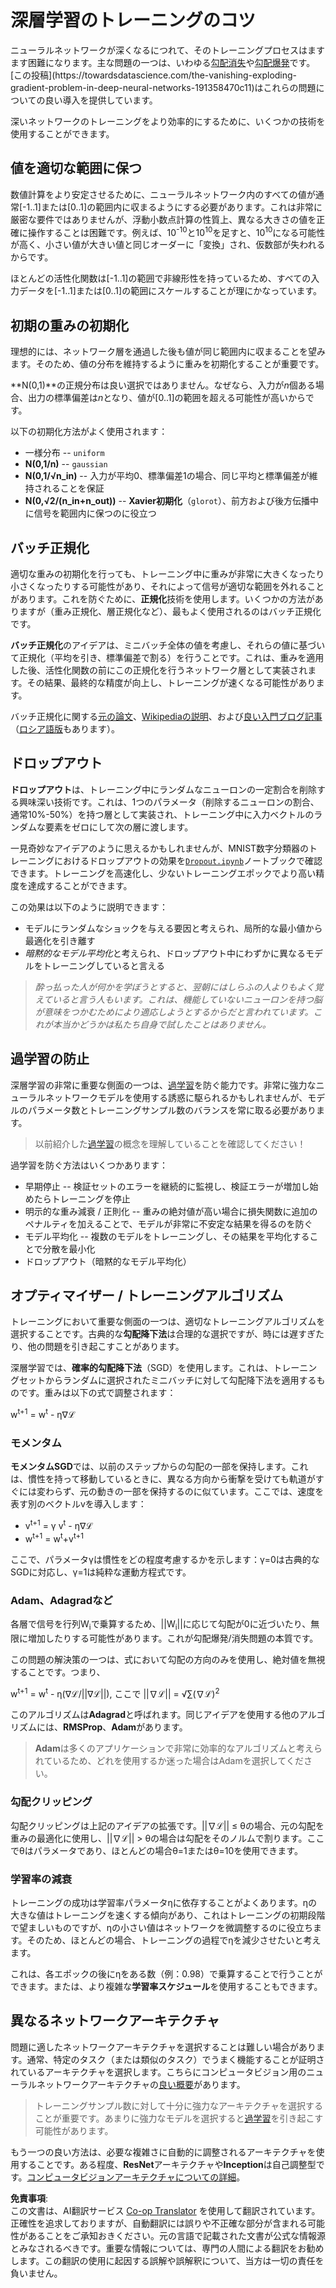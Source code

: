 <!--
CO_OP_TRANSLATOR_METADATA:
{
  "original_hash": "ae074cd940fc2f4dc24fc07b66ccbd99",
  "translation_date": "2025-08-24T21:11:58+00:00",
  "source_file": "lessons/4-ComputerVision/08-TransferLearning/TrainingTricks.md",
  "language_code": "ja"
}
-->
# 深層学習のトレーニングのコツ

ニューラルネットワークが深くなるにつれて、そのトレーニングプロセスはますます困難になります。主な問題の一つは、いわゆる[勾配消失](https://en.wikipedia.org/wiki/Vanishing_gradient_problem)や[勾配爆発](https://deepai.org/machine-learning-glossary-and-terms/exploding-gradient-problem#:~:text=Exploding%20gradients%20are%20a%20problem,updates%20are%20small%20and%20controlled.)です。[この投稿](https://towardsdatascience.com/the-vanishing-exploding-gradient-problem-in-deep-neural-networks-191358470c11)はこれらの問題についての良い導入を提供しています。

深いネットワークのトレーニングをより効率的にするために、いくつかの技術を使用することができます。

## 値を適切な範囲に保つ

数値計算をより安定させるために、ニューラルネットワーク内のすべての値が通常[-1..1]または[0..1]の範囲内に収まるようにする必要があります。これは非常に厳密な要件ではありませんが、浮動小数点計算の性質上、異なる大きさの値を正確に操作することは困難です。例えば、10<sup>-10</sup>と10<sup>10</sup>を足すと、10<sup>10</sup>になる可能性が高く、小さい値が大きい値と同じオーダーに「変換」され、仮数部が失われるからです。

ほとんどの活性化関数は[-1..1]の範囲で非線形性を持っているため、すべての入力データを[-1..1]または[0..1]の範囲にスケールすることが理にかなっています。

## 初期の重みの初期化

理想的には、ネットワーク層を通過した後も値が同じ範囲内に収まることを望みます。そのため、値の分布を維持するように重みを初期化することが重要です。

**N(0,1)**の正規分布は良い選択ではありません。なぜなら、入力が*n*個ある場合、出力の標準偏差は*n*となり、値が[0..1]の範囲を超える可能性が高いからです。

以下の初期化方法がよく使用されます：

- 一様分布 -- `uniform`
- **N(0,1/n)** -- `gaussian`
- **N(0,1/√n_in)** -- 入力が平均0、標準偏差1の場合、同じ平均と標準偏差が維持されることを保証
- **N(0,√2/(n_in+n_out))** -- **Xavier初期化**（`glorot`）、前方および後方伝播中に信号を範囲内に保つのに役立つ

## バッチ正規化

適切な重みの初期化を行っても、トレーニング中に重みが非常に大きくなったり小さくなったりする可能性があり、それによって信号が適切な範囲を外れることがあります。これを防ぐために、**正規化**技術を使用します。いくつかの方法がありますが（重み正規化、層正規化など）、最もよく使用されるのはバッチ正規化です。

**バッチ正規化**のアイデアは、ミニバッチ全体の値を考慮し、それらの値に基づいて正規化（平均を引き、標準偏差で割る）を行うことです。これは、重みを適用した後、活性化関数の前にこの正規化を行うネットワーク層として実装されます。その結果、最終的な精度が向上し、トレーニングが速くなる可能性があります。

バッチ正規化に関する[元の論文](https://arxiv.org/pdf/1502.03167.pdf)、[Wikipediaの説明](https://en.wikipedia.org/wiki/Batch_normalization)、および[良い入門ブログ記事](https://towardsdatascience.com/batch-normalization-in-3-levels-of-understanding-14c2da90a338)（[ロシア語版](https://habrahabr.ru/post/309302/)もあります）。

## ドロップアウト

**ドロップアウト**は、トレーニング中にランダムなニューロンの一定割合を削除する興味深い技術です。これは、1つのパラメータ（削除するニューロンの割合、通常10%-50%）を持つ層として実装され、トレーニング中に入力ベクトルのランダムな要素をゼロにして次の層に渡します。

一見奇妙なアイデアのように思えるかもしれませんが、MNIST数字分類器のトレーニングにおけるドロップアウトの効果を[`Dropout.ipynb`](../../../../../lessons/4-ComputerVision/08-TransferLearning/Dropout.ipynb)ノートブックで確認できます。トレーニングを高速化し、少ないトレーニングエポックでより高い精度を達成することができます。

この効果は以下のように説明できます：

- モデルにランダムなショックを与える要因と考えられ、局所的な最小値から最適化を引き離す
- *暗黙的なモデル平均化*と考えられ、ドロップアウト中にわずかに異なるモデルをトレーニングしていると言える

> *酔っ払った人が何かを学ぼうとすると、翌朝にはしらふの人よりもよく覚えていると言う人もいます。これは、機能していないニューロンを持つ脳が意味をつかむためにより適応しようとするからだと言われています。これが本当かどうかは私たち自身で試したことはありません。*

## 過学習の防止

深層学習の非常に重要な側面の一つは、[過学習](../../3-NeuralNetworks/05-Frameworks/Overfitting.md)を防ぐ能力です。非常に強力なニューラルネットワークモデルを使用する誘惑に駆られるかもしれませんが、モデルのパラメータ数とトレーニングサンプル数のバランスを常に取る必要があります。

> 以前紹介した[過学習](../../3-NeuralNetworks/05-Frameworks/Overfitting.md)の概念を理解していることを確認してください！

過学習を防ぐ方法はいくつかあります：

- 早期停止 -- 検証セットのエラーを継続的に監視し、検証エラーが増加し始めたらトレーニングを停止
- 明示的な重み減衰 / 正則化 -- 重みの絶対値が高い場合に損失関数に追加のペナルティを加えることで、モデルが非常に不安定な結果を得るのを防ぐ
- モデル平均化 -- 複数のモデルをトレーニングし、その結果を平均化することで分散を最小化
- ドロップアウト（暗黙的なモデル平均化）

## オプティマイザー / トレーニングアルゴリズム

トレーニングにおいて重要な側面の一つは、適切なトレーニングアルゴリズムを選択することです。古典的な**勾配降下法**は合理的な選択ですが、時には遅すぎたり、他の問題を引き起こすことがあります。

深層学習では、**確率的勾配降下法**（SGD）を使用します。これは、トレーニングセットからランダムに選択されたミニバッチに対して勾配降下法を適用するものです。重みは以下の式で調整されます：

w<sup>t+1</sup> = w<sup>t</sup> - η∇ℒ

### モメンタム

**モメンタムSGD**では、以前のステップからの勾配の一部を保持します。これは、慣性を持って移動しているときに、異なる方向から衝撃を受けても軌道がすぐには変わらず、元の動きの一部を保持するのに似ています。ここでは、速度を表す別のベクトルvを導入します：

- v<sup>t+1</sup> = γ v<sup>t</sup> - η∇ℒ
- w<sup>t+1</sup> = w<sup>t</sup>+v<sup>t+1</sup>

ここで、パラメータγは慣性をどの程度考慮するかを示します：γ=0は古典的なSGDに対応し、γ=1は純粋な運動方程式です。

### Adam、Adagradなど

各層で信号を行列W<sub>i</sub>で乗算するため、||W<sub>i</sub>||に応じて勾配が0に近づいたり、無限に増加したりする可能性があります。これが勾配爆発/消失問題の本質です。

この問題の解決策の一つは、式において勾配の方向のみを使用し、絶対値を無視することです。つまり、

w<sup>t+1</sup> = w<sup>t</sup> - η(∇ℒ/||∇ℒ||), ここで ||∇ℒ|| = √∑(∇ℒ)<sup>2</sup>

このアルゴリズムは**Adagrad**と呼ばれます。同じアイデアを使用する他のアルゴリズムには、**RMSProp**、**Adam**があります。

> **Adam**は多くのアプリケーションで非常に効率的なアルゴリズムと考えられているため、どれを使用するか迷った場合はAdamを選択してください。

### 勾配クリッピング

勾配クリッピングは上記のアイデアの拡張です。||∇ℒ|| ≤ θの場合、元の勾配を重みの最適化に使用し、||∇ℒ|| > θの場合は勾配をそのノルムで割ります。ここでθはパラメータであり、ほとんどの場合θ=1またはθ=10を使用できます。

### 学習率の減衰

トレーニングの成功は学習率パラメータηに依存することがよくあります。ηの大きな値はトレーニングを速くする傾向があり、これはトレーニングの初期段階で望ましいものですが、ηの小さい値はネットワークを微調整するのに役立ちます。そのため、ほとんどの場合、トレーニングの過程でηを減少させたいと考えます。

これは、各エポックの後にηをある数（例：0.98）で乗算することで行うことができます。または、より複雑な**学習率スケジュール**を使用することもできます。

## 異なるネットワークアーキテクチャ

問題に適したネットワークアーキテクチャを選択することは難しい場合があります。通常、特定のタスク（または類似のタスク）でうまく機能することが証明されているアーキテクチャを選択します。こちらにコンピュータビジョン用のニューラルネットワークアーキテクチャの[良い概要](https://www.topbots.com/a-brief-history-of-neural-network-architectures/)があります。

> トレーニングサンプル数に対して十分に強力なアーキテクチャを選択することが重要です。あまりに強力なモデルを選択すると[過学習](../../3-NeuralNetworks/05-Frameworks/Overfitting.md)を引き起こす可能性があります。

もう一つの良い方法は、必要な複雑さに自動的に調整されるアーキテクチャを使用することです。ある程度、**ResNet**アーキテクチャや**Inception**は自己調整型です。[コンピュータビジョンアーキテクチャについての詳細](../07-ConvNets/CNN_Architectures.md)。

**免責事項**:  
この文書は、AI翻訳サービス [Co-op Translator](https://github.com/Azure/co-op-translator) を使用して翻訳されています。正確性を追求しておりますが、自動翻訳には誤りや不正確な部分が含まれる可能性があることをご承知おきください。元の言語で記載された文書が公式な情報源とみなされるべきです。重要な情報については、専門の人間による翻訳をお勧めします。この翻訳の使用に起因する誤解や誤解釈について、当方は一切の責任を負いません。